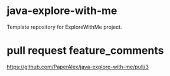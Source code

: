 # java-explore-with-me
Template repository for ExploreWithMe project.
# pull request feature_comments
https://github.com/PaperAlex/java-explore-with-me/pull/3